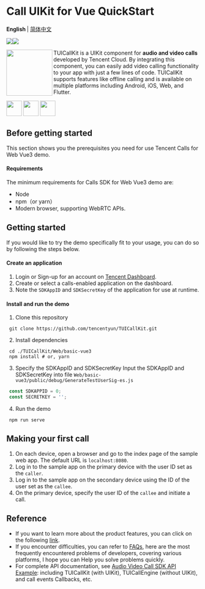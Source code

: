 # Call UIKit for Vue QuickStart

<b> English </b> | <a href="https://github.com/tencentyun/TUICallKit/blob/main/Web/basic-vue3/README-zh_CN.md"> 简体中文 </a>

<img src="https://img.shields.io/badge/Platform-Vue3-orange.svg"><img src="https://img.shields.io/badge/Language-Typescript-orange.svg">

<img src="https://qcloudimg.tencent-cloud.cn/raw/ec034fc6e4cf42cae579d32f5ab434a1.png" align="left" width=120 height=120>TUICallKit is a UIKit component for **audio and video calls** developed by Tencent Cloud. By integrating this component, you can easily add video calling functionality to your app with just a few lines of code. TUICallKit supports features like offline calling and is available on multiple platforms including Android, iOS, Web, and Flutter.

<a href="https://apps.apple.com/cn/app/%E8%85%BE%E8%AE%AF%E4%BA%91%E8%A7%86%E7%AB%8B%E6%96%B9trtc/id1400663224"><img src="https://qcloudimg.tencent-cloud.cn/raw/afe9b8cc4c715346cf3d9feea8a65e33.svg" height=40></a> <a href="https://dldir1.qq.com/hudongzhibo/liteav/TRTCDemo.apk"><img src="https://qcloudimg.tencent-cloud.cn/raw/006d5ed3359640424955baa08dab7c7f.svg" height=40></a> <a href="https://rtcube.cloud.tencent.com/prerelease/internation/homepage/index.html#/detail?scene=callkit"><img src="https://qcloudimg.tencent-cloud.cn/raw/d326e70750f8bbad7245e229c5bd6d2b.svg" height=40></a>


## Before getting started

This section shows you the prerequisites you need for use Tencent Calls for Web Vue3 demo.

#### Requirements

The minimum requirements for Calls SDK for Web Vue3 demo are:

- Node
- npm（or yarn）
- Modern browser, supporting WebRTC APIs.


## Getting started

If you would like to try the demo specifically fit to your usage, you can do so by following the steps below.

#### Create an application

1. Login or Sign-up for an account on [Tencent Dashboard](https://console.trtc.io/app).
2. Create or select a calls-enabled application on the dashboard.
3. Note the `SDKAppID` and `SDKSecretKey` of the application for use at runtime.


#### Install and run the demo

1. Clone this repository

  ```shell
   git clone https://github.com/tencentyun/TUICallKit.git
  ```

2. Install dependencies

  ```shell
   cd ./TUICallKit/Web/basic-vue3
   npm install # or, yarn
  ```

3. Specify the SDKAppID and SDKSecretKey
   Input the SDKAppID and SDKSecretKey into file `Web/basic-vue3/public/debug/GenerateTestUserSig-es.js`
  ```javascript
   const SDKAPPID = 0;
   const SECRETKEY = '';
  ```

4. Run the demo
  ```shell
   npm run serve
  ```


## Making your first call

1. On each device, open a browser and go to the index page of the sample web app. The default URL is `localhost:8080`.
2. Log in to the sample app on the primary device with the user ID set as the `caller`.
3. Log in to the sample app on the secondary device using the ID of the user set as the `callee`.
4. On the primary device, specify the user ID of the `callee` and initiate a call.


## Reference

- If you want to learn more about the product features, you can click on the following [link](https://trtc.io/products).
- If you encounter difficulties, you can refer to [FAQs](https://trtc.io/document/53565), here are the most frequently encountered problems of developers, covering various platforms, I hope you can Help you solve problems quickly.
- For complete API documentation, see [Audio Video Call SDK API Example](https://trtc.io/document/51014): including TUICallKit (with UIKit), TUICallEngine (without UIKit), and call events Callbacks, etc.
